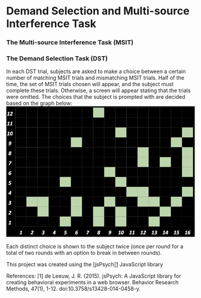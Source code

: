 # Demand Selection and Multi-source Interference Task 
### The Multi-source Interference Task (MSIT)

### The Demand Selection Task (DST)
In each DST trial, subjects are asked to make a choice between a certain number of matching MSIT trials and mismatching MSIT trials. Half of the time, the set of MSIT trials chosen will appear, and the subject must complete these trials. Otherwise, a screen will appear stating that the trials were omitted. The choices that the subject is prompted with are decided based on the graph below:
![Demand Selection Choices](/Demand_Selection_Choices.png)

Each distinct choice is shown to the subject twice (once per round for a total of two rounds with an option to break in between rounds).


This project was created using the [jsPsych][1](https://www.jspsych.org/) JavaScript library

References:
[1] de Leeuw, J. R. (2015). jsPsych: A JavaScript library for creating behavioral experiments in a web browser. Behavior Research Methods, 47(1), 1-12. doi:10.3758/s13428-014-0458-y.
